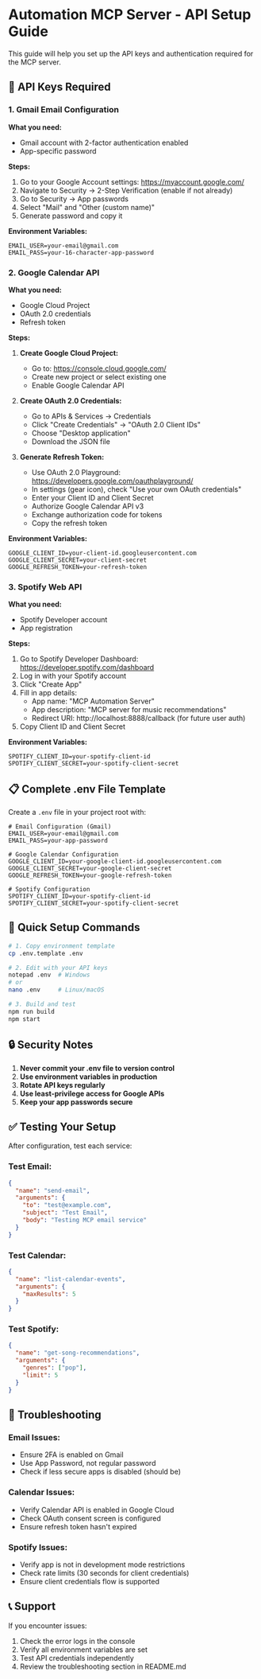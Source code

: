 # Automation MCP Server - API Setup Guide

This guide will help you set up the API keys and authentication required for the MCP server.

## 🔑 API Keys Required

### 1. Gmail Email Configuration

**What you need:**
- Gmail account with 2-factor authentication enabled
- App-specific password

**Steps:**
1. Go to your Google Account settings: https://myaccount.google.com/
2. Navigate to Security → 2-Step Verification (enable if not already)
3. Go to Security → App passwords
4. Select "Mail" and "Other (custom name)"
5. Generate password and copy it

**Environment Variables:**
```env
EMAIL_USER=your-email@gmail.com
EMAIL_PASS=your-16-character-app-password
```

### 2. Google Calendar API

**What you need:**
- Google Cloud Project
- OAuth 2.0 credentials
- Refresh token

**Steps:**
1. **Create Google Cloud Project:**
   - Go to: https://console.cloud.google.com/
   - Create new project or select existing one
   - Enable Google Calendar API

2. **Create OAuth 2.0 Credentials:**
   - Go to APIs & Services → Credentials
   - Click "Create Credentials" → "OAuth 2.0 Client IDs"
   - Choose "Desktop application"
   - Download the JSON file

3. **Generate Refresh Token:**
   - Use OAuth 2.0 Playground: https://developers.google.com/oauthplayground/
   - In settings (gear icon), check "Use your own OAuth credentials"
   - Enter your Client ID and Client Secret
   - Authorize Google Calendar API v3
   - Exchange authorization code for tokens
   - Copy the refresh token

**Environment Variables:**
```env
GOOGLE_CLIENT_ID=your-client-id.googleusercontent.com
GOOGLE_CLIENT_SECRET=your-client-secret
GOOGLE_REFRESH_TOKEN=your-refresh-token
```

### 3. Spotify Web API

**What you need:**
- Spotify Developer account
- App registration

**Steps:**
1. Go to Spotify Developer Dashboard: https://developer.spotify.com/dashboard
2. Log in with your Spotify account
3. Click "Create App"
4. Fill in app details:
   - App name: "MCP Automation Server"
   - App description: "MCP server for music recommendations"
   - Redirect URI: http://localhost:8888/callback (for future user auth)
5. Copy Client ID and Client Secret

**Environment Variables:**
```env
SPOTIFY_CLIENT_ID=your-spotify-client-id
SPOTIFY_CLIENT_SECRET=your-spotify-client-secret
```

## 📋 Complete .env File Template

Create a `.env` file in your project root with:

```env
# Email Configuration (Gmail)
EMAIL_USER=your-email@gmail.com
EMAIL_PASS=your-app-password

# Google Calendar Configuration
GOOGLE_CLIENT_ID=your-google-client-id.googleusercontent.com
GOOGLE_CLIENT_SECRET=your-google-client-secret
GOOGLE_REFRESH_TOKEN=your-google-refresh-token

# Spotify Configuration
SPOTIFY_CLIENT_ID=your-spotify-client-id
SPOTIFY_CLIENT_SECRET=your-spotify-client-secret
```

## 🚀 Quick Setup Commands

```bash
# 1. Copy environment template
cp .env.template .env

# 2. Edit with your API keys
notepad .env  # Windows
# or
nano .env     # Linux/macOS

# 3. Build and test
npm run build
npm start
```

## 🔒 Security Notes

1. **Never commit your .env file to version control**
2. **Use environment variables in production**
3. **Rotate API keys regularly**
4. **Use least-privilege access for Google APIs**
5. **Keep your app passwords secure**

## ✅ Testing Your Setup

After configuration, test each service:

### Test Email:
```json
{
  "name": "send-email",
  "arguments": {
    "to": "test@example.com",
    "subject": "Test Email",
    "body": "Testing MCP email service"
  }
}
```

### Test Calendar:
```json
{
  "name": "list-calendar-events",
  "arguments": {
    "maxResults": 5
  }
}
```

### Test Spotify:
```json
{
  "name": "get-song-recommendations",
  "arguments": {
    "genres": ["pop"],
    "limit": 5
  }
}
```

## 🐛 Troubleshooting

### Email Issues:
- Ensure 2FA is enabled on Gmail
- Use App Password, not regular password
- Check if less secure apps is disabled (should be)

### Calendar Issues:
- Verify Calendar API is enabled in Google Cloud
- Check OAuth consent screen is configured
- Ensure refresh token hasn't expired

### Spotify Issues:
- Verify app is not in development mode restrictions
- Check rate limits (30 seconds for client credentials)
- Ensure client credentials flow is supported

## 📞 Support

If you encounter issues:
1. Check the error logs in the console
2. Verify all environment variables are set
3. Test API credentials independently
4. Review the troubleshooting section in README.md
